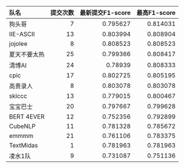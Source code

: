 | 队名         |   提交次数 |   最新提交F1-score |   最高F1-score |
|:-------------|-----------:|-------------------:|---------------:|
| 狗头哥       |          7 |           0.795627 |       0.814031 |
| IIE-ASCII    |         13 |           0.803994 |       0.808904 |
| jojolee      |          8 |           0.808523 |       0.808523 |
| 夏天不要太热 |         25 |           0.799366 |       0.808417 |
| 清博AI       |         24 |           0.78939  |       0.808333 |
| cpic         |         17 |           0.802725 |       0.805195 |
| 高贵录人     |          8 |           0.803078 |       0.803078 |
| sklccc       |         13 |           0.779015 |       0.800467 |
| 宝宝巴士     |         20 |           0.797667 |       0.799628 |
| BERT 4EVER   |         12 |           0.752356 |       0.792899 |
| CubeNLP      |         11 |           0.781328 |       0.785672 |
| emmmm        |         21 |           0.761106 |       0.783375 |
| TextMidas    |          1 |           0.781963 |       0.781963 |
| 凌水1队      |          9 |           0.731087 |       0.751136 |